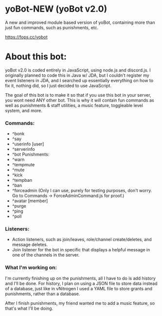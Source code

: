 # yoBot-NEW (yoBot v2.0)
A new and improved module based version of yoBot, containing more than just fun commands, such as punishments, etc.

https://fops.cc/yobot

# About this bot:
yoBot v2.0 is coded entirely in JavaScript, using node.js and discord.js. I originally planned to code this in Java w/ JDA, but I couldn't register my event listeners in JDA, and I searched up essentially everything on how to fix it, nothing did, so I just decided to use JavaScript.

The goal of this bot is to make it so that if you use this bot in your server, you wont need ANY other bot. This is why it will contain fun commands as well as punishments & staff utilities, a music feature, toggleable level system, and more.

### Commands:
  - ^bonk <member>
  - ^say <message>
  - ^userinfo [user]
  - ^serverinfo
  - ^bot
  Punishments:
  - ^warn <member> <reason>
  - ^tempmute <member> <time> <reason>
  - ^mute <member> <reason>
  - ^kick <member> <reason>
  - ^tempban <member> <time> <reason>
  - ^ban <member> <reason>
  - ^forceadmin (Only I can use, purely for testing purposes, don't worry. Go to Commands -> ForceAdminCommand.js for proof.)
  - ^avatar [member]
  - ^purge <amount>
  - ^ping
  - ^poll
  
### Listeners:
  - Action listeners, such as join/leaves, role/channel create/deletes, and message deletes.
  - Join listener for the bot in specific that displays a helpful message in one of the channels in the server.
  
### What I'm working on:
I'm currently finishing up on the punishments, all I have to do is add history and I'll be done. For history, I plan on using a JSON file to store data instead of a database, just like in vNitrogen I used a YAML file to store grants and punishments, rather than a database.

After I finish punishments, my friend wanted me to add a music feature, so that's what I'll be doing.
